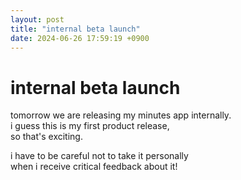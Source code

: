 ```yaml
---
layout: post
title: "internal beta launch"
date: 2024-06-26 17:59:19 +0900
---
```


# internal beta launch

tomorrow we are releasing my minutes app internally.  
i guess this is my first product release,  
so that's exciting.  
  
i have to be careful not to take it personally  
when i receive critical feedback about it!  
